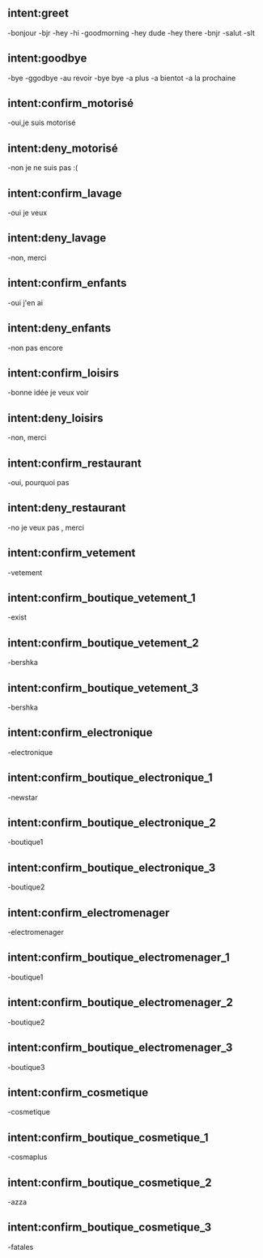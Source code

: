 ## intent:greet
-bonjour
-bjr
-hey
-hi
-goodmorning
-hey dude
-hey there
-bnjr
-salut
-slt
## intent:goodbye
-bye
-ggodbye
-au revoir
-bye bye
-a plus
-a bientot
-a la prochaine 

## intent:confirm_motorisé
-oui,je suis motorisé

## intent:deny_motorisé
-non je ne suis pas :(

## intent:confirm_lavage
-oui je veux

## intent:deny_lavage
-non, merci

## intent:confirm_enfants
-oui j'en ai

## intent:deny_enfants
-non pas encore 

## intent:confirm_loisirs
-bonne idée je veux voir 

## intent:deny_loisirs
-non, merci

## intent:confirm_restaurant
-oui, pourquoi pas 

## intent:deny_restaurant
-no je veux pas , merci
  
## intent:confirm_vetement
-vetement

## intent:confirm_boutique_vetement_1
-exist

## intent:confirm_boutique_vetement_2
-bershka

## intent:confirm_boutique_vetement_3
-bershka 

## intent:confirm_electronique
-electronique

## intent:confirm_boutique_electronique_1
-newstar

## intent:confirm_boutique_electronique_2
-boutique1

## intent:confirm_boutique_electronique_3
-boutique2

## intent:confirm_electromenager
-electromenager

## intent:confirm_boutique_electromenager_1
-boutique1

## intent:confirm_boutique_electromenager_2
-boutique2

## intent:confirm_boutique_electromenager_3
-boutique3

## intent:confirm_cosmetique
-cosmetique

## intent:confirm_boutique_cosmetique_1
-cosmaplus

## intent:confirm_boutique_cosmetique_2
-azza

## intent:confirm_boutique_cosmetique_3
-fatales


  